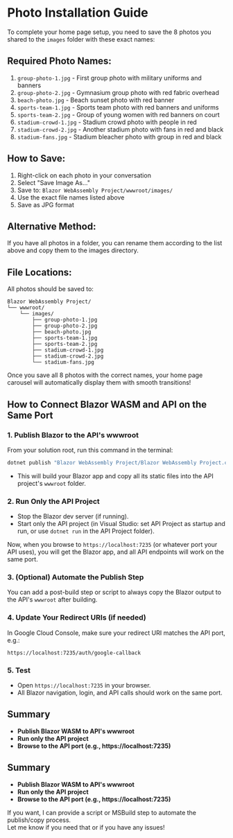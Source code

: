 # Photo Installation Guide

To complete your home page setup, you need to save the 8 photos you shared to the `images` folder with these exact names:

## Required Photo Names:
1. `group-photo-1.jpg` - First group photo with military uniforms and banners
2. `group-photo-2.jpg` - Gymnasium group photo with red fabric overhead
3. `beach-photo.jpg` - Beach sunset photo with red banner
4. `sports-team-1.jpg` - Sports team photo with red banners and uniforms
5. `sports-team-2.jpg` - Group of young women with red banners on court
6. `stadium-crowd-1.jpg` - Stadium crowd photo with people in red
7. `stadium-crowd-2.jpg` - Another stadium photo with fans in red and black
8. `stadium-fans.jpg` - Stadium bleacher photo with group in red and black

## How to Save:
1. Right-click on each photo in your conversation
2. Select "Save Image As..."
3. Save to: `Blazor WebAssembly Project/wwwroot/images/`
4. Use the exact file names listed above
5. Save as JPG format

## Alternative Method:
If you have all photos in a folder, you can rename them according to the list above and copy them to the images directory.

## File Locations:
All photos should be saved to:
```
Blazor WebAssembly Project/
└── wwwroot/
    └── images/
        ├── group-photo-1.jpg
        ├── group-photo-2.jpg
        ├── beach-photo.jpg
        ├── sports-team-1.jpg
        ├── sports-team-2.jpg
        ├── stadium-crowd-1.jpg
        ├── stadium-crowd-2.jpg
        └── stadium-fans.jpg
```

Once you save all 8 photos with the correct names, your home page carousel will automatically display them with smooth transitions! 

## **How to Connect Blazor WASM and API on the Same Port**

### **1. Publish Blazor to the API's wwwroot**

From your solution root, run this command in the terminal:

```sh
dotnet publish "Blazor WebAssembly Project/Blazor WebAssembly Project.csproj" -c Release -o "../API Project/wwwroot"
```
- This will build your Blazor app and copy all its static files into the API project's `wwwroot` folder.

### **2. Run Only the API Project**

- Stop the Blazor dev server (if running).
- Start only the API project (in Visual Studio: set API Project as startup and run, or use `dotnet run` in the API Project folder).

Now, when you browse to `https://localhost:7235` (or whatever port your API uses), you will get the Blazor app, and all API endpoints will work on the same port.

### **3. (Optional) Automate the Publish Step**

You can add a post-build step or script to always copy the Blazor output to the API's `wwwroot` after building.

### **4. Update Your Redirect URIs (if needed)**

In Google Cloud Console, make sure your redirect URI matches the API port, e.g.:
```
https://localhost:7235/auth/google-callback
```

### **5. Test**

- Open `https://localhost:7235` in your browser.
- All Blazor navigation, login, and API calls should work on the same port.

## **Summary**

- **Publish Blazor WASM to API's wwwroot**
- **Run only the API project**
- **Browse to the API port (e.g., https://localhost:7235)**

## **Summary**

- **Publish Blazor WASM to API's wwwroot**
- **Run only the API project**
- **Browse to the API port (e.g., https://localhost:7235)**

If you want, I can provide a script or MSBuild step to automate the publish/copy process.  
Let me know if you need that or if you have any issues! 